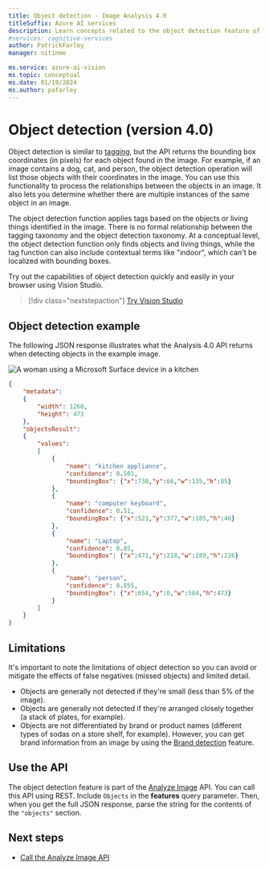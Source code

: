 ```yaml
---
title: Object detection - Image Analysis 4.0
titleSuffix: Azure AI services
description: Learn concepts related to the object detection feature of the Image Analysis 4.0 API - usage and limits.
#services: cognitive-services
author: PatrickFarley
manager: nitinme

ms.service: azure-ai-vision
ms.topic: conceptual
ms.date: 01/19/2024
ms.author: pafarley
---
```


# Object detection (version 4.0)

Object detection is similar to [tagging](concept-tag-images-40.md), but the API returns the bounding box coordinates (in pixels) for each object found in the image. For example, if an image contains a dog, cat, and person, the object detection operation will list those objects with their coordinates in the image. You can use this functionality to process the relationships between the objects in an image. It also lets you determine whether there are multiple instances of the same object in an image.

The object detection function applies tags based on the objects or living things identified in the image. There is no formal relationship between the tagging taxonomy and the object detection taxonomy. At a conceptual level, the object detection function only finds objects and living things, while the tag function can also include contextual terms like "indoor", which can't be localized with bounding boxes.

Try out the capabilities of object detection quickly and easily in your browser using Vision Studio.

> [!div class="nextstepaction"]
> [Try Vision Studio](https://portal.vision.cognitive.azure.com/)


## Object detection example

The following JSON response illustrates what the Analysis 4.0 API returns when detecting objects in the example image. 

![A woman using a Microsoft Surface device in a kitchen](./Images/windows-kitchen.jpg)



```json
{
    "metadata":
    {
        "width": 1260,
        "height": 473
    },
    "objectsResult":
    {
        "values":
        [
            {
                "name": "kitchen appliance",
                "confidence": 0.501,
                "boundingBox": {"x":730,"y":66,"w":135,"h":85}
            },
            {
                "name": "computer keyboard",
                "confidence": 0.51,
                "boundingBox": {"x":523,"y":377,"w":185,"h":46}
            },
            {
                "name": "Laptop",
                "confidence": 0.85,
                "boundingBox": {"x":471,"y":218,"w":289,"h":226}
            },
            {
                "name": "person",
                "confidence": 0.855,
                "boundingBox": {"x":654,"y":0,"w":584,"h":473}
            }
        ]
    }
}
```

## Limitations

It's important to note the limitations of object detection so you can avoid or mitigate the effects of false negatives (missed objects) and limited detail.

* Objects are generally not detected if they're small (less than 5% of the image).
* Objects are generally not detected if they're arranged closely together (a stack of plates, for example).
* Objects are not differentiated by brand or product names (different types of sodas on a store shelf, for example). However, you can get brand information from an image by using the [Brand detection](concept-brand-detection.md) feature.

## Use the API

The object detection feature is part of the [Analyze Image](https://aka.ms/vision-4-0-ref) API. You can call this API using REST. Include `Objects` in the **features** query parameter. Then, when you get the full JSON response, parse the string for the contents of the `"objects"` section.

## Next steps

* [Call the Analyze Image API](./how-to/call-analyze-image-40.md)
